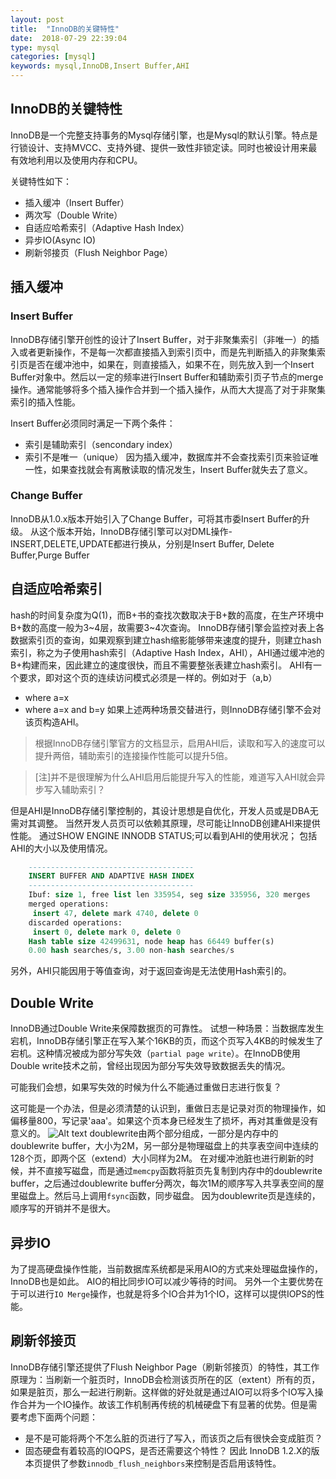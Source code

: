 ```yaml
---
layout: post
title:  "InnoDB的关键特性"
date:  2018-07-29 22:39:04
type: mysql
categories: [mysql]
keywords: mysql,InnoDB,Insert Buffer,AHI
---
```


## InnoDB的关键特性
InnoDB是一个完整支持事务的Mysql存储引擎，也是Mysql的默认引擎。特点是行锁设计、支持MVCC、支持外键、提供一致性非锁定读。同时也被设计用来最有效地利用以及使用内存和CPU。

关键特性如下：
- 插入缓冲（Insert Buffer）
- 两次写（Double Write）
- 自适应哈希索引（Adaptive Hash Index）
- 异步IO(Async IO)
- 刷新邻接页（Flush Neighbor Page）

## 插入缓冲
### Insert Buffer
InnoDB存储引擎开创性的设计了Insert Buffer，对于非聚集索引（非唯一）的插入或者更新操作，不是每一次都直接插入到索引页中，而是先判断插入的非聚集索引页是否在缓冲池中，如果在，则直接插入，如果不在，则先放入到一个Insert Buffer对象中。然后以一定的频率进行Insert Buffer和辅助索引页子节点的merge操作。通常能够将多个插入操作合并到一个插入操作，从而大大提高了对于非聚集索引的插入性能。

Insert Buffer必须同时满足一下两个条件：
- 索引是辅助索引（sencondary index）
- 索引不是唯一（unique）
因为插入缓冲，数据库并不会查找索引页来验证唯一性，如果查找就会有离散读取的情况发生，Insert Buffer就失去了意义。
### Change Buffer
InnoDB从1.0.x版本开始引入了Change Buffer，可将其市委Insert Buffer的升级。
从这个版本开始，InnoDB存储引擎可以对DML操作-INSERT,DELETE,UPDATE都进行换从，分别是Insert Buffer, Delete Buffer,Purge Buffer

## 自适应哈希索引
hash的时间复杂度为Q(1)，而B+书的查找次数取决于B+数的高度，在生产环境中B+数的高度一般为3~4层，故需要3~4次查询。
InnoDB存储引擎会监控对表上各数据索引页的查询，如果观察到建立hash缩影能够带来速度的提升，则建立hash索引，称之为子使用hash索引（Adaptive Hash Index，AHI），AHI通过缓冲池的B+构建而来，因此建立的速度很快，而且不需要整张表建立hash索引。
AHI有一个要求，即对这个页的连续访问模式必须是一样的。例如对于（a,b）
- where a=x
- where a=x and b=y
如果上述两种场景交替进行，则InnoDB存储引擎不会对该页构造AHI。
>根据InnoDB存储引擎官方的文档显示，启用AHI后，读取和写入的速度可以提升两倍，辅助索引的连接操作性能可以提升5倍。
 
 
>[注]并不是很理解为什么AHI启用后能提升写入的性能，难道写入AHI就会异步写入辅助索引？

但是AHI是InnoDB存储引擎控制的，其设计思想是自优化，开发人员或是DBA无需对其调整。
当然开发人员页可以依赖其原理，尽可能让InnoDB创建AHI来提供性能。
通过SHOW ENGINE INNODB STATUS;可以看到AHI的使用状况；
包括AHI的大小以及使用情况。

```sql
    -------------------------------------
    INSERT BUFFER AND ADAPTIVE HASH INDEX
    -------------------------------------
    Ibuf: size 1, free list len 335954, seg size 335956, 320 merges
    merged operations:
     insert 47, delete mark 4740, delete 0
    discarded operations:
     insert 0, delete mark 0, delete 0
    Hash table size 42499631, node heap has 66449 buffer(s)
    0.00 hash searches/s, 3.00 non-hash searches/s
```
另外，AHI只能因用于等值查询，对于返回查询是无法使用Hash索引的。

## Double Write
InnoDB通过Double Write来保障数据页的可靠性。
试想一种场景：当数据库发生宕机，InnoDB存储引擎正在写入某个16KB的页，而这个页写入4KB的时候发生了宕机。这种情况被成为部分写失效（`partial page write`）。在InnoDB使用Double write技术之前，曾经出现因为部分写失效导致数据丢失的情况。

可能我们会想，如果写失效的时候为什么不能通过重做日志进行恢复？ 

这可能是一个办法，但是必须清楚的认识到，重做日志是记录对页的物理操作，如偏移量800，写记录'aaa'。如果这个页本身已经发生了损坏，再对其重做是没有意义的。
![Alt text](./images/1113510-20170726195345906-321682602.png)
doublewrite由两个部分组成，一部分是内存中的doublewrite buffer，大小为2M，另一部分是物理磁盘上的共享表空间中连续的128个页，即两个区（extend）大小同样为2M。
在对缓冲池脏也进行刷新的时候，并不直接写磁盘，而是通过`memcpy`函数将脏页先复制到内存中的doublewrite buffer，之后通过doublewrite buffer分两次，每次1M的顺序写入共享表空间的屋里磁盘上。然后马上调用`fsync`函数，同步磁盘。
因为doublewrite页是连续的，顺序写的开销并不是很大。

## 异步IO
为了提高硬盘操作性能，当前数据库系统都是采用AIO的方式来处理磁盘操作的，InnoDB也是如此。
AIO的相比同步IO可以减少等待的时间。
另外一个主要优势在于可以进行`IO Merge`操作，也就是将多个IO合并为1个IO，这样可以提供IOPS的性能。

## 刷新邻接页
InnoDB存储引擎还提供了Flush Neighbor Page（刷新邻接页）的特性，其工作原理为：当刷新一个脏页时，InnoDB会检测该页所在的区（extent）所有的页，如果是脏页，那么一起进行刷新。这样做的好处就是通过AIO可以将多个IO写入操作合并为一个IO操作。故该工作机制再传统的机械硬盘下有显著的优势。但是需要考虑下面两个问题：
- 是不是可能将两个不怎么脏的页进行了写入，而该页之后有很快会变成脏页？
- 固态硬盘有着较高的IOQPS，是否还需要这个特性？
因此 InnoDB 1.2.X的版本页提供了参数`innodb_flush_neighbors`来控制是否启用该特性。